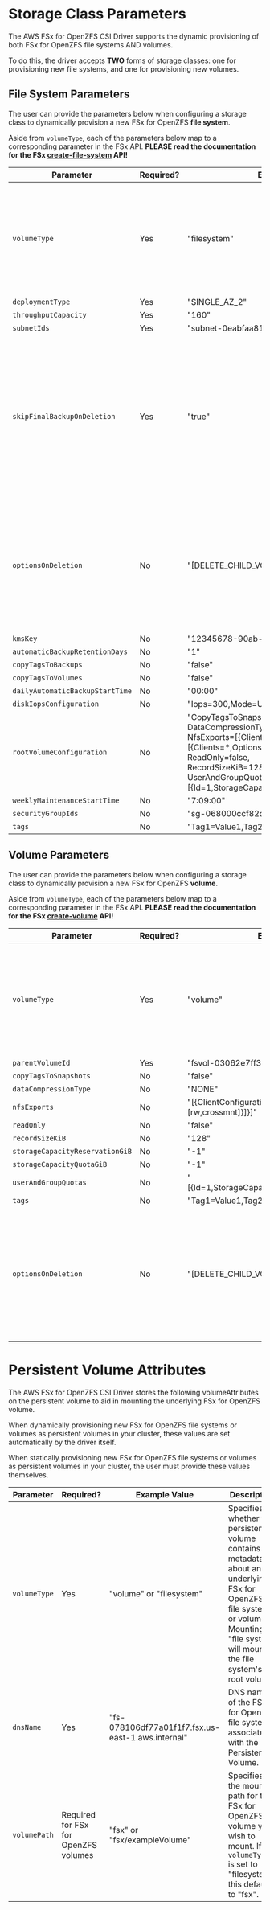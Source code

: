 # Storage Class Parameters
The AWS FSx for OpenZFS CSI Driver supports the dynamic provisioning of both FSx for OpenZFS file systems AND volumes.

To do this, the driver accepts **TWO** forms of storage classes: one for provisioning new file systems, and one for provisioning new volumes.

## File System Parameters
The user can provide the parameters below when configuring a storage class to dynamically provision a new FSx for OpenZFS **file system**.

Aside from `volumeType`, each of the parameters below map to a corresponding parameter in the FSx API. **PLEASE read the documentation for the FSx [create-file-system](https://docs.aws.amazon.com/cli/latest/reference/fsx/create-file-system.html) API!**

| Parameter                       | Required? | Example Value                                                                                                                                                                                                                                          | Notes                                                                                                                                                |
|---------------------------------|-----------|--------------------------------------------------------------------------------------------------------------------------------------------------------------------------------------------------------------------------------------------------------|------------------------------------------------------------------------------------------------------------------------------------------------------|
| `volumeType`                    | Yes       | "filesystem"                                                                                                                                                                                                                                           | Specifies whether the storage class will be used to create an FSx for OpenZFS file system or volume.                                                 |
| `deploymentType`                | Yes       | "SINGLE_AZ_2"                                                                                                                                                                                                                                          |                                                                                                                                                      |
| `throughputCapacity`            | Yes       | "160"                                                                                                                                                                                                                                                  |                                                                                                                                                      |
| `subnetIds`                     | Yes       | "subnet-0eabfaa81fb22bcaf"                                                                                                                                                                                                                             |                                                                                                                                                      |
| `skipFinalBackupOnDeletion`     | Yes       | "true"                                                                                                                                                                                                                                                 | Configures whether or not FSx will create a final backup of the file system. Due to CSI limitations, users may only configure this at creation time. |
| `optionsOnDeletion`             | No        | "[DELETE_CHILD_VOLUMES_AND_SNAPSHOTS]"                                                                                                                                                                                                                 | Configures deletion options for the volume. Due to CSI limitations, users may only configure this at creation time.                                  |
| `kmsKey`                        | No        | "12345678-90ab-cdef-ghij-klmnopqrstuv"                                                                                                                                                                                                                 |                                                                                                                                                      |
| `automaticBackupRetentionDays`  | No        | "1"                                                                                                                                                                                                                                                    |                                                                                                                                                      |
| `copyTagsToBackups`             | No        | "false"                                                                                                                                                                                                                                                |                                                                                                                                                      |
| `copyTagsToVolumes`             | No        | "false"                                                                                                                                                                                                                                                |                                                                                                                                                      |
| `dailyAutomaticBackupStartTime` | No        | "00:00"                                                                                                                                                                                                                                                |                                                                                                                                                      |
| `diskIopsConfiguration`         | No        | "Iops=300,Mode=USER_PROVISIONED"                                                                                                                                                                                                                       |                                                                                                                                                      |
| `rootVolumeConfiguration`       | No        | "CopyTagsToSnapshots=true,<br/>DataCompressionType=NONE,<br/>NfsExports=[{ClientConfigurations=[{Clients=*,Options=[rw,crossmnt]}]}],<br/>ReadOnly=false,<br/>RecordSizeKiB=128,<br/>UserAndGroupQuotas=[{Id=1,StorageCapacityQuotaGiB=10,Type=USER}]" |                                                                                                                                                      |
| `weeklyMaintenanceStartTime`    | No        | "7:09:00"                                                                                                                                                                                                                                              |                                                                                                                                                      |
| `securityGroupIds`              | No        | "sg-068000ccf82dfba88"                                                                                                                                                                                                                                 |                                                                                                                                                      |
| `tags`                          | No        | "Tag1=Value1,Tag2=Value2"                                                                                                                                                                                                                              |                                                                                                                                                      |


## Volume Parameters
The user can provide the parameters below when configuring a storage class to dynamically provision a new FSx for OpenZFS **volume**.

Aside from `volumeType`, each of the parameters below map to a corresponding parameter in the FSx API. **PLEASE read the documentation for the FSx [create-volume](https://docs.aws.amazon.com/cli/latest/reference/fsx/create-volume.html) API!**

| Parameter                       | Required? | Example Value                                                  | Notes                                                                                                               |
|---------------------------------|-----------|----------------------------------------------------------------|---------------------------------------------------------------------------------------------------------------------|
| `volumeType`                    | Yes       | "volume"                                                       | Specifies whether the storage class will be used to create an FSx for OpenZFS file system or volume.                |
| `parentVolumeId`                | Yes       | "fsvol-03062e7ff37662dff"                                      |                                                                                                                     |
| `copyTagsToSnapshots`           | No        | "false"                                                        |                                                                                                                     |
| `dataCompressionType`           | No        | "NONE"                                                         |                                                                                                                     |
| `nfsExports`                    | No        | "[{ClientConfigurations=[{Clients=*,Options=[rw,crossmnt]}]}]" |                                                                                                                     |
| `readOnly`                      | No        | "false"                                                        |                                                                                                                     |
| `recordSizeKiB`                 | No        | "128"                                                          |                                                                                                                     |
| `storageCapacityReservationGiB` | No        | "-1"                                                           |                                                                                                                     |
| `storageCapacityQuotaGiB`       | No        | "-1"                                                           |                                                                                                                     |
| `userAndGroupQuotas`            | No        | "[{Id=1,StorageCapacityQuotaGiB=10,Type=USER}]"                |                                                                                                                     |
| `tags`                          | No        | "Tag1=Value1,Tag2=Value2"                                      |                                                                                                                     |
| `optionsOnDeletion`             | No        | "[DELETE_CHILD_VOLUMES_AND_SNAPSHOTS]"                         | Configures deletion options for the volume. Due to CSI limitations, users may only configure this at creation time. |

# Persistent Volume Attributes
The AWS FSx for OpenZFS CSI Driver stores the following volumeAttributes on the persistent volume to aid in mounting the underlying FSx for OpenZFS volume.

When dynamically provisioning new FSx for OpenZFS file systems or volumes as persistent volumes in your cluster, these values are set automatically by the driver itself.

When statically provisioning new FSx for OpenZFS file systems or volumes as persistent volumes in your cluster, the user must provide these values themselves.

| Parameter    | Required?                            | Example Value                                     | Description                                                                                                                                                                             |
|--------------|--------------------------------------|---------------------------------------------------|-----------------------------------------------------------------------------------------------------------------------------------------------------------------------------------------|
| `volumeType` | Yes                                  | "volume" or "filesystem"                          | Specifies whether the persistent volume contains metadata about an underlying FSx for OpenZFS file system or volume. Mounting a "file system" will mount the file system's root volume. |
| `dnsName`    | Yes                                  | "fs-078106df77a01f1f7.fsx.us-east-1.aws.internal" | DNS name of the FSx for OpenZFS file system associated with the Persistent Volume.                                                                                                      |
| `volumePath` | Required for FSx for OpenZFS volumes | "fsx" or "fsx/exampleVolume"                      | Specifies the mount path for the FSx for OpenZFS volume you wish to mount. If `volumeType` is set to "filesystem," this defaults to "fsx".                                              |
